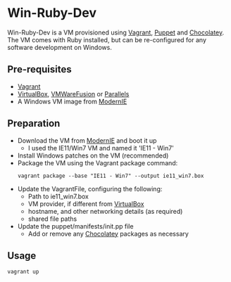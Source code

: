 # Win-Ruby-Dev

Win-Ruby-Dev is a VM provisioned using [Vagrant], [Puppet] and [Chocolatey]. The VM comes with Ruby installed, but can be re-configured for any software development on Windows.

## Pre-requisites
- [Vagrant]
- [VirtualBox], [VMWareFusion] or [Parallels]
- A Windows VM image from [ModernIE]

## Preparation
- Download the VM from [ModernIE] and boot it up
  - I used the IE11/Win7 VM and named it 'IE11 - Win7'
- Install Windows patches on the VM (recommended)
- Package the VM using the Vagrant package command:
  ```
  vagrant package --base "IE11 - Win7" --output ie11_win7.box
  ```
- Update the VagrantFile, configuring the following:
  - Path to ie11_win7.box
  - VM provider, if different from [VirtualBox]
  - hostname, and other networking details (as required)
  - shared file paths
- Update the puppet/manifests/init.pp file
  - Add or remove any [Chocolatey] packages as necessary

## Usage
```
vagrant up
```

[Vagrant]:http://vagrantup.com/
[VirtualBox]:http://www.virtualbox.org/
[VMWareFusion]:http://www.vmware.com/products/fusion
[Parallels]:http://www.parallels.com/
[ModernIE]:http://www.modern.ie/
[Chocolatey]:http://chocolatey.org/
[Puppet]:http://puppetlabs.com/
